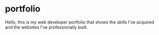 # portfolio
Hello, this is my web developer portfolio that shows the skills I've acquired and the websites I've professionally built.
